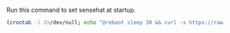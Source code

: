 Run this command to set sensehat at startup.

```bash
(crontab -l 2>/dev/null; echo "@reboot sleep 30 && curl -s https://raw.githubusercontent.com/binodmx/learn-raspberrypi/refs/heads/main/boot-sensehat.py | python") | crontab -u user -
```
